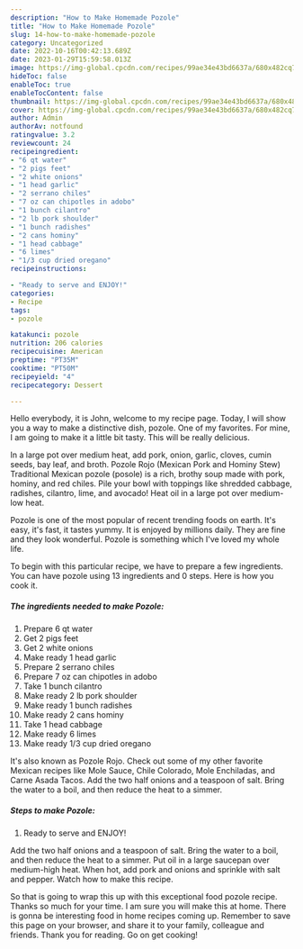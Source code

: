 ```yaml
---
description: "How to Make Homemade Pozole"
title: "How to Make Homemade Pozole"
slug: 14-how-to-make-homemade-pozole
category: Uncategorized
date: 2022-10-16T00:42:13.689Z
date: 2023-01-29T15:59:58.013Z
image: https://img-global.cpcdn.com/recipes/99ae34e43bd6637a/680x482cq70/pozole-recipe-main-photo.jpg
hideToc: false
enableToc: true
enableTocContent: false
thumbnail: https://img-global.cpcdn.com/recipes/99ae34e43bd6637a/680x482cq70/pozole-recipe-main-photo.jpg
cover: https://img-global.cpcdn.com/recipes/99ae34e43bd6637a/680x482cq70/pozole-recipe-main-photo.jpg
author: Admin
authorAv: notfound
ratingvalue: 3.2
reviewcount: 24
recipeingredient:
- "6 qt water"
- "2 pigs feet"
- "2 white onions"
- "1 head garlic"
- "2 serrano chiles"
- "7 oz can chipotles in adobo"
- "1 bunch cilantro"
- "2 lb pork shoulder"
- "1 bunch radishes"
- "2 cans hominy"
- "1 head cabbage"
- "6 limes"
- "1/3 cup dried oregano"
recipeinstructions:

- "Ready to serve and ENJOY!"
categories:
- Recipe
tags:
- pozole

katakunci: pozole 
nutrition: 206 calories
recipecuisine: American
preptime: "PT35M"
cooktime: "PT50M"
recipeyield: "4"
recipecategory: Dessert

---
```



Hello everybody, it is John, welcome to my recipe page. Today, I will show you a way to make a distinctive dish, pozole. One of my favorites. For mine, I am going to make it a little bit tasty. This will be really delicious.

In a large pot over medium heat, add pork, onion, garlic, cloves, cumin seeds, bay leaf, and broth. Pozole Rojo (Mexican Pork and Hominy Stew) Traditional Mexican pozole (posole) is a rich, brothy soup made with pork, hominy, and red chiles. Pile your bowl with toppings like shredded cabbage, radishes, cilantro, lime, and avocado! Heat oil in a large pot over medium- low heat.

Pozole is one of the most popular of recent trending foods on earth. It's easy, it's fast, it tastes yummy. It is enjoyed by millions daily. They are fine and they look wonderful. Pozole is something which I've loved my whole life.


To begin with this particular recipe, we have to prepare a few ingredients. You can have pozole using 13 ingredients and 0 steps. Here is how you cook it.

<!--inarticleads1-->

##### The ingredients needed to make Pozole:

1. Prepare 6 qt water
1. Get 2 pigs feet
1. Get 2 white onions
1. Make ready 1 head garlic
1. Prepare 2 serrano chiles
1. Prepare 7 oz can chipotles in adobo
1. Take 1 bunch cilantro
1. Make ready 2 lb pork shoulder
1. Make ready 1 bunch radishes
1. Make ready 2 cans hominy
1. Take 1 head cabbage
1. Make ready 6 limes
1. Make ready 1/3 cup dried oregano


It&#39;s also known as Pozole Rojo. Check out some of my other favorite Mexican recipes like Mole Sauce, Chile Colorado, Mole Enchiladas, and Carne Asada Tacos. Add the two half onions and a teaspoon of salt. Bring the water to a boil, and then reduce the heat to a simmer. 

<!--inarticleads2-->

##### Steps to make Pozole:


1. Ready to serve and ENJOY!

Add the two half onions and a teaspoon of salt. Bring the water to a boil, and then reduce the heat to a simmer. Put oil in a large saucepan over medium-high heat. When hot, add pork and onions and sprinkle with salt and pepper. Watch how to make this recipe. 

So that is going to wrap this up with this exceptional food pozole recipe. Thanks so much for your time. I am sure you will make this at home. There is gonna be interesting food in home recipes coming up. Remember to save this page on your browser, and share it to your family, colleague and friends. Thank you for reading. Go on get cooking!
